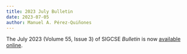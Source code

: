 ```yaml
---
title: 2023 July Bulletin
date: 2023-07-05
author: Manuel A. Pérez-Quiñones
---
```


The July 2023 (Volume 55, Issue 3) of SIGCSE _Bulletin_ is now [available online]({{"/about/bulletin/bulletin.55.3.pdf"|absolute_url}}).
